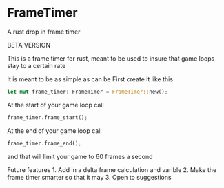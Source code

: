# FrameTimer
A rust drop in frame timer

BETA VERSION

This is a frame timer for rust, meant to be used to insure that game loops stay to a certain rate

It is meant to be as simple as can be
First create it like this 

~~~rust
let mut frame_timer: FrameTimer = FrameTimer::new();
~~~

At the start of your game loop call
~~~rust
frame_timer.frame_start();
~~~

At the end of your game loop call
~~~rust 
frame_timer.frame_end();
~~~

and that will limit your game to 60 frames a second


Future features
    1. Add in a delta frame calculation and varible
    2. Make the frame timer smarter so that it may 
    3. Open to suggestions